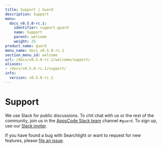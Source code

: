 ```yaml
---
title: Support | Guard
description: Support
menu:
  docs_v0.5.0-rc.1:
    identifier: support-guard
    name: Support
    parent: welcome
    weight: 25
product_name: guard
menu_name: docs_v0.5.0-rc.1
section_menu_id: welcome
url: /docs/v0.5.0-rc.1/welcome/support/
aliases:
- /docs/v0.5.0-rc.1/support/
info:
  version: v0.5.0-rc.1
---
```


# Support

We use Slack for public discussions. To chit chat with us or the rest of the community, join us in the [AppsCode Slack team](https://appscode.slack.com/messages/C8M8HANQ0/details/) channel `#guard`. To sign up, use our [Slack inviter](https://slack.appscode.com/).

If you have found a bug with Searchlight or want to request for new features, please [file an issue](https://github.com/appscode/guard/issues/new).
